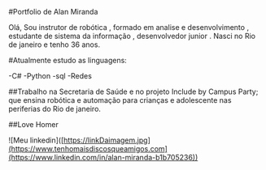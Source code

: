 #Portfolio de Alan Miranda 

Olá, Sou instrutor de robótica , formado em analise e desenvolvimento , estudante de sistema da informação , desenvolvedor junior . 
Nasci no Rio de janeiro e tenho 36 anos.

#Atualmente estudo as linguagens:

-C#
-Python
-sql 
-Redes
 
##Trabalho na Secretaria de Saúde e no projeto Include by Campus Party; que ensina robótica e automação para crianças e adolescente nas periferias do Rio de janeiro.
 
 
 ##Love Homer

![Meu linkedin]([https://linkDaimagem.jpg](https://www.tenhomaisdiscosqueamigos.com](https://www.linkedin.com/in/alan-miranda-b1b705236))
